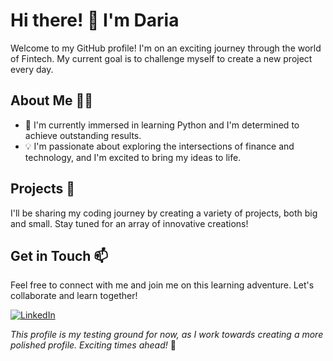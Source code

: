 # Hi there! 👋 I'm Daria

Welcome to my GitHub profile! I'm on an exciting journey through the world of Fintech. My current goal is to challenge myself to create a new project every day.

## About Me 👩‍💻

- 🌱 I'm currently immersed in learning Python and I'm determined to achieve outstanding results.
- 💡 I'm passionate about exploring the intersections of finance and technology, and I'm excited to bring my ideas to life.

## Projects 🚀

I'll be sharing my coding journey by creating a variety of projects, both big and small. Stay tuned for an array of innovative creations!

## Get in Touch 📫

Feel free to connect with me and join me on this learning adventure. Let's collaborate and learn together!

[![LinkedIn](https://img.shields.io/badge/LinkedIn-Connect-blue)]([https://www.linkedin.com/in/yourusername/](https://www.linkedin.com/in/darja-zahvatova-522617153/))


*This profile is my testing ground for now, as I work towards creating a more polished profile. Exciting times ahead!* 🌟

<!---
DokkUppNull/DokkUppNull is a ✨ special ✨ repository because its `README.md` (this file) appears on your GitHub profile.
You can click the Preview link to take a look at your changes.
--->
